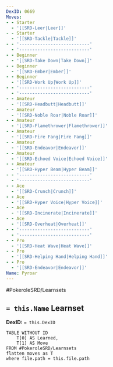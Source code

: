 ```yaml
---
DexID: 0669
Moves:
- - Starter
  - '[[SRD-Leer|Leer]]'
- - Starter
  - '[[SRD-Tackle|Tackle]]'
- - '---------------------------'
  - '---------------------------'
- - Beginner
  - '[[SRD-Take Down|Take Down]]'
- - Beginner
  - '[[SRD-Ember|Ember]]'
- - Beginner
  - '[[SRD-Work Up|Work Up]]'
- - '---------------------------'
  - '---------------------------'
- - Amateur
  - '[[SRD-Headbutt|Headbutt]]'
- - Amateur
  - '[[SRD-Noble Roar|Noble Roar]]'
- - Amateur
  - '[[SRD-Flamethrower|Flamethrower]]'
- - Amateur
  - '[[SRD-Fire Fang|Fire Fang]]'
- - Amateur
  - '[[SRD-Endeavor|Endeavor]]'
- - Amateur
  - '[[SRD-Echoed Voice|Echoed Voice]]'
- - Amateur
  - '[[SRD-Hyper Beam|Hyper Beam]]'
- - '---------------------------'
  - '---------------------------'
- - Ace
  - '[[SRD-Crunch|Crunch]]'
- - Ace
  - '[[SRD-Hyper Voice|Hyper Voice]]'
- - Ace
  - '[[SRD-Incinerate|Incinerate]]'
- - Ace
  - '[[SRD-Overheat|Overheat]]'
- - '---------------------------'
  - '---------------------------'
- - Pro
  - '[[SRD-Heat Wave|Heat Wave]]'
- - Pro
  - '[[SRD-Helping Hand|Helping Hand]]'
- - Pro
  - '[[SRD-Endeavor|Endeavor]]'
Name: Pyroar
---
```


#PokeroleSRD/Learnsets

## `= this.Name` Learnset

**DexID:** `= this.DexID`

```dataview
TABLE WITHOUT ID
    T[0] AS Learned,
    T[1] AS Move
FROM #PokeroleSRD/Learnsets
flatten moves as T
where file.path = this.file.path
```
